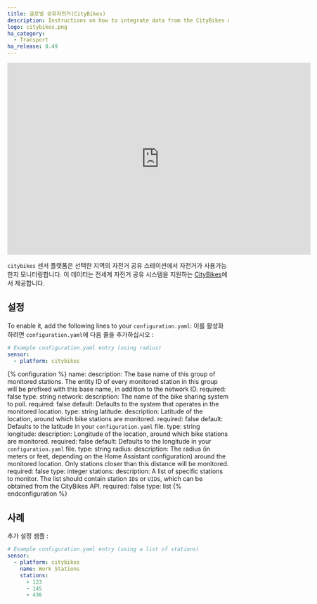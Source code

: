 ```yaml
---
title: 글로벌 공유자전거(CityBikes)
description: Instructions on how to integrate data from the CityBikes API into Home Assistant.
logo: citybikes.png
ha_category:
  - Transport
ha_release: 0.49
---
```


<iframe width="690" height="437" src="https://www.youtube.com/embed/po85lER-qRo" frameborder="0" allow="accelerometer; autoplay; encrypted-media; gyroscope; picture-in-picture" allowfullscreen></iframe>

`citybikes` 센서 플랫폼은 선택한 지역의 자전거 공유 스테이션에서 자전거가 사용가능한지 모니터링합니다. 이 데이터는 전세계 자전거 공유 시스템을 지원하는 [CityBikes](https://citybik.es/#about)에서 제공합니다.

## 설정

To enable it, add the following lines to your `configuration.yaml`:
이를 활성화하려면 `configuration.yaml`에 다음 줄을 추가하십시오 :

```yaml
# Example configuration.yaml entry (using radius)
sensor:
  - platform: citybikes
```

{% configuration %}
name:
  description: The base name of this group of monitored stations. The entity ID of every monitored station in this group will be prefixed with this base name, in addition to the network ID.
  required: false
  type: string
network:
  description: The name of the bike sharing system to poll.
  required: false
  default: Defaults to the system that operates in the monitored location.
  type: string
latitude:
  description: Latitude of the location, around which bike stations are monitored.
  required: false
  default: Defaults to the latitude in your `configuration.yaml` file.
  type: string
longitude:
  description: Longitude of the location, around which bike stations are monitored.
  required: false
  default: Defaults to the longitude in your `configuration.yaml` file.
  type: string
radius:
  description: The radius (in meters or feet, depending on the Home Assistant configuration) around the monitored location. Only stations closer than this distance will be monitored.
  required: false
  type: integer
stations:
  description: A list of specific stations to monitor. The list should contain station `ID`s or `UID`s, which can be obtained from the CityBikes API.
  required: false
  type: list
{% endconfiguration %}


## 사례

추가 설정 샘플 :

```yaml
# Example configuration.yaml entry (using a list of stations)
sensor:
  - platform: citybikes
    name: Work Stations
    stations:
      - 123
      - 145
      - 436
```
